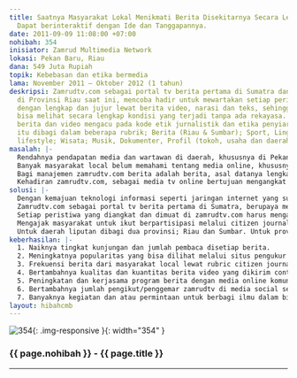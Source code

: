 ```yaml
---
title: Saatnya Masyarakat Lokal Menikmati Berita Disekitarnya Secara Lengkap dan Jujur.
  Dapat berinteraktif dengan Ide dan Tanggapannya.
date: 2011-09-09 11:08:00 +07:00
nohibah: 354
inisiator: Zamrud Multimedia Network
lokasi: Pekan Baru, Riau
dana: 549 Juta Rupiah
topik: Kebebasan dan etika bermedia
lama: November 2011 – Oktober 2012 (1 tahun)
deskripsi: Zamrudtv.com sebagai portal tv berita pertama di Sumatra dan satu-satunya
  di Provinsi Riau saat ini, mencoba hadir untuk mewartakan setiap peristiwa local
  dengan lengkap dan jujur lewat berita video, narasi dan teks, sehingga masyarakat
  bisa melihat secara lengkap kondisi yang terjadi tanpa ada rekayasa. Penayangan
  berita dan video mengacu pada kode etik jurnalistik dan etika penyiaran. Informasi
  itu dibagi dalam beberapa rubrik; Berita (Riau & Sumbar); Sport, Lingkungan; otomotif;
  lifestyle; Wisata; Musik, Dokumenter, Profil (tokoh, usaha dan daerah)
masalah: |-
  Rendahnya pendapatan media dan wartawan di daerah, khususnya di Pekanbaru, Riau, membuat perusahaan media massa (cetak, radio dan elektronik) dan wartawannya banyak tunduk ke pemerintahaan lewat dana APBD dan penguasa. Berita yang disiarkan pun banyak tidak berimbang atau tidak bisa disiarkan, karena takut kehilangan pendapatan.
  Banyak masyarakat local belum memahami tentang media online, khususnya tv online. Mereka masih melihat mainstream informasi lewat media cetak dan media telivisi yang dikuasai pemodal besar dan berpihak pada penguasa dan pengusaha.
  Bagi manajemen zamrudtv.com berita adalah berita, asal datanya lengkap dan faktanya ada, serta didukung oleh gambar, maka masyarakat berhak mengetahuinya.
  Kehadiran zamrudtv.com, sebagai media tv online bertujuan mengangkat semua peristiwa local, politik, budaya, ragam hidup, wisata dan peluang usaha dan pembelajaran dari sosok tokoh dan usaha lain yang bisa menjadi pembelajaran bagi masyarakat lokal, khususnya masyarakat di Provinsi Riau dan Sumatra Barat, sebagai daerah liputan.
solusi: |-
  Dengan kemajuan teknologi informasi seperti jaringan internet yang sudah masuk ke pedesaan, dan ponsel pintar yang harganya sudah murah, membuat internet tidak asing lagi bagi masyarakat di daerah.
  Zamrudtv.com sebagai portal tv berita pertama di Sumatra, berupaya mengatasi masalah ini. Dengan konten berbasis video, manajemen zamrudtv.com berupaya menampilkan website ini dengan tampilan yang bisa dilihat tidak saja di computer (PC) tapi juga di ponsel (juga ponsel murah), dengan menyewa hosting unlimited dan menampilkan kualitas video yang tajam dan ringan dibuka.
  Setiap peristiwa yang diangkat dan dimuat di zamrudtv.com harus mengacu pada Kode Etik Jurnalistik, Karena portal zamrudtv.com berbasis video, maka konten video harus mengacu pada Etika Penyiaran.
  Mengajak masyarakat untuk ikut berpartisipasi melalui citizen journalism dengan berita video yang dikirim melalui rekaman ponsel atau video.
  Untuk daerah liputan dibagi dua provinsi; Riau dan Sumbar. Untuk provinsi Riau, zamrudtv akan menempatkan satu orang kontributornya di 11 Kabupaten/Kota. Untuk Provinsi Sumbar, zamrudtv akan membagi tiga wilayah, Padang, Solok dan Bukittinggi. Proyek ini akan memberikan manfaat bagi masyarakat lokal di Provinsi Riau dan Sumatera Barat, para perantau Sumatera Barat dan Riau yang tersebar di seluruh Indonesia dan Dunia, mereka yang berada di luar Riau yang keluarganya bekerja dan pindah ke Pekanbaru dan Riau, para pejabat pemerintahaan, anggota dewan termasuk para pengusaha yang usahanya bersentuhan langsung dengan masyarakat lokal, serta masyarakat umum, baik yang ada di Indonesia maupun berada di luar negeri;yang ingin mengetahui tentang situasi dan kondisi di Provinsi Riau dan Sumbar
keberhasilan: |-
  1. Naiknya tingkat kunjungan dan jumlah pembaca disetiap berita.
  2. Meningkatnya popularitas yang bisa dilihat melalui situs pengukur seperti Alexa.com dan Google
  3. Frekuensi berita dari masyarakat local lewat rubric citizen journalism
  4. Bertambahnya kualitas dan kuantitas berita video yang dikirim contributor, stringer zamrudtv.com dari daerah-daerah sasaran
  5. Peningkatan dan kerjasama program berita dengan media online komunitas lainnya
  6. Bertambahnya jumlah pengikut/penggemar zamrudtv di media social seperti facebook dan twitter
  7. Banyaknya kegiatan dan atau permintaan untuk berbagi ilmu dalam bidang tv berita online di kampus, sekolah dan kelompok masyarakat.
layout: hibahcmb
---
```


![354](/static/img/hibahcmb/354.png){: .img-responsive }{: width="354" }

### {{ page.nohibah }} - {{ page.title }}

---
